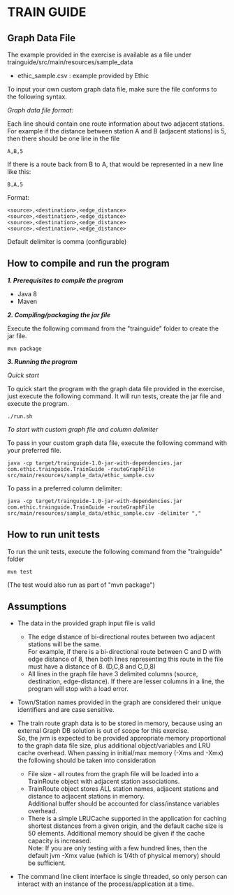 # TRAIN GUIDE 

## Graph Data File
The example provided in the exercise is available as a file under trainguide/src/main/resources/sample_data

* ethic_sample.csv : example provided by Ethic 

To input your own custom graph data file, make sure the file conforms to the following syntax.

_Graph data file format:_

Each line should contain one route information about two adjacent stations.  
For example if the distance between station A and B (adjacent stations) is 5, 
then there should be one line in the file

```
A,B,5
``` 

If there is a route back from B to A, that would be represented in a new line like this:
```
B,A,5
``` 

Format:

```
<source>,<destination>,<edge_distance>
<source>,<destination>,<edge_distance>
<source>,<destination>,<edge_distance>
<source>,<destination>,<edge_distance>
```

Default delimiter is comma (configurable)


## How to compile and run the program

_**1.  Prerequisites to compile the program**_

*  Java 8
*  Maven

**_2.  Compiling/packaging the jar file_**

Execute the following command from the "trainguide" folder to create the jar file.

```
mvn package

```
**_3.  Running the program_**

_Quick start_

To quick start the program with the graph data file provided in the exercise, just execute the following command.
It will run tests, create the jar file and execute the program.
```
./run.sh
``` 

_To start with custom graph file and column delimiter_

To pass in your custom graph data file, execute the following command with your preferred file.

```
java -cp target/trainguide-1.0-jar-with-dependencies.jar com.ethic.trainguide.TrainGuide -routeGraphFile src/main/resources/sample_data/ethic_sample.csv
```  

To pass in a preferred column delimiter:
```
java -cp target/trainguide-1.0-jar-with-dependencies.jar com.ethic.trainguide.TrainGuide -routeGraphFile src/main/resources/sample_data/ethic_sample.csv -delimiter ","
```

## How to run unit tests

To run the unit tests, execute the following command from the "trainguide" folder

```
mvn test
```
(The test would also run as part of "mvn package")

## Assumptions

* The data in the provided graph input file is valid

    * The edge distance of bi-directional routes between two adjacent stations will be the same.  
For example, if there is a bi-directional route between C and D with edge distance of 8, then both lines representing this route in the file must have a distance of 8.
(D,C,8 and C,D,8)
    * All lines in the graph file have 3 delimited columns (source, destination, edge-distance).  If there are lesser columns in a line, the program will stop with a load error.      

* Town/Station names provided in the graph are considered their unique identifiers and are case sensitive.

* The train route graph data is to be stored in memory, because using an external Graph DB solution is out of scope for this exercise.  
So, the jvm is expected to be provided appropriate memory proportional to the graph data file size, plus additional object/variables and LRU cache overhead.
When passing in initial/max memory (-Xms and -Xmx) the following should be taken into consideration
    *  File size - all routes from the graph file will be loaded into a TrainRoute object with adjacent station associations. 
    *  TrainRoute object stores ALL station names, adjacent stations and distance to adjacent stations in memory.  
    Additional buffer should be accounted for class/instance variables overhead.
    *  There is a simple LRUCache supported in the application for caching shortest distances from a given origin, 
    and the default cache size is 50 elements.  Additional memory should be given if the cache capacity is increased.  
Note: If you are only testing with a few hundred lines, then the default jvm -Xmx value (which is 1/4th of physical memory) should be sufficient. 

* The command line client interface is single threaded, so only person can interact with an instance of the process/application at a time.
